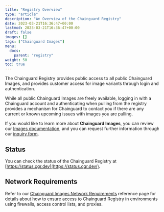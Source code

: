 ```yaml
---
title: "Registry Overview"
type: "article"
description: "An Overview of the Chainguard Registry"
date: 2023-03-21T16:36:47+00:00
lastmod: 2023-03-21T16:36:47+00:00
draft: false
images: []
tags: ["Chainguard Images"]
menu:
  docs:
    parent: "registry"
weight: 50
toc: true
---
```


The Chainguard Registry provides public access to all public Chainguard Images, and provides customer access for image variants through login and authentication.

While all public Chainguard Images are freely available, logging in with a Chainguard account and authenticating when pulling from the registry provides a mechanism for Chainguard to contact you if there are any current or known upcoming issues with images you are pulling.

If you would like to learn more about **Chainguard Images**, you can review our [Images documentation](/chainguard/chainguard-images/overview/), and you can request further information through our [inquiry form](https://www.chainguard.dev/contact?utm_source=docs).

## Status

You can check the status of the Chainguard Registry at [https://status.cgr.dev](https://status.cgr.dev/).

## Network Requirements

Refer to our [Chainguard Images Network Requirements](/chainguard/chainguard-images/network-requirements) reference page for details about how to ensure access to Chainguard Registry in environments using firewalls, access control lists, and proxies.